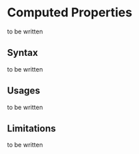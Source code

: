 # Computed Properties

to be written

## Syntax

to be written

## Usages

to be written

## Limitations

to be written
